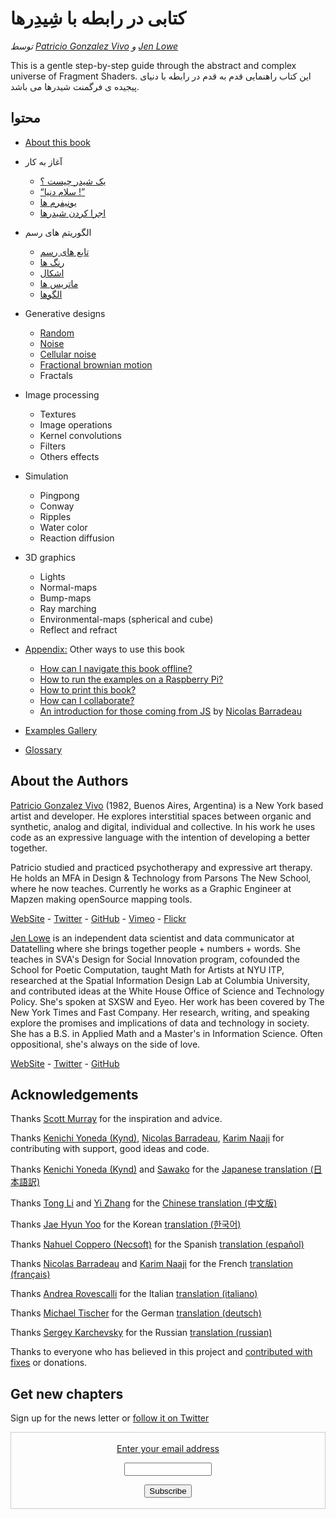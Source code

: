 <canvas id="custom" class="canvas" data-fragment-url="src/moon/moon.frag" data-textures="src/moon/moon.jpg" width="350px" height="350px"></canvas>

# کتابی در رابطه با شِیدِرها
*توسط [Patricio Gonzalez Vivo](http://patriciogonzalezvivo.com/) و [Jen Lowe](http://jenlowe.net/)*

This is a gentle step-by-step guide through the abstract and complex universe of Fragment Shaders.
این کتاب راهنمایی قدم به قدم در رابطه با دنیای پیجیده ی فرگمنت شیدرها می باشد.
<div class="header">
<a href="https://www.paypal.com/cgi-bin/webscr?cmd=_s-xclick&hosted_button_id=B5FSVSHGEATCG" style="float: right;"><img src="https://www.paypalobjects.com/en_US/i/btn/btn_donate_SM.gif" alt=""></a>
</div>

## محتوا

* [About this book](00/)

* آغاز به کار
    * [یک شیدر چیست ؟](01/)
    * [“سلام دنیا !”](02/)
    * [یونیفرم ها](03/)
	* [اجرا کردن شیدرها](04/)

* الگوریتم های رسم
    * [تابع های رسم](05/)
    * [رنگ ها](06/)
    * [اشکال](07/)
    * [ماتریس ها](08/)
    * [الگوها](09/)

* Generative designs
    * [Random](10/)
    * [Noise](11/)
    * [Cellular noise](12/)
    * [Fractional brownian motion](13/)
    * Fractals

* Image processing
    * Textures
    * Image operations
    * Kernel convolutions
    * Filters
    * Others effects

* Simulation
    * Pingpong
    * Conway
    * Ripples
    * Water color
    * Reaction diffusion

* 3D graphics
    * Lights
    * Normal-maps
    * Bump-maps
    * Ray marching
    * Environmental-maps (spherical and cube)
    * Reflect and refract

* [Appendix:](appendix/) Other ways to use this book
	* [How can I navigate this book offline?](appendix/00/)
	* [How to run the examples on a Raspberry Pi?](appendix/01/)
	* [How to print this book?](appendix/02/)
    * [How can I collaborate?](appendix/03/)
    * [An introduction for those coming from JS](appendix/04/) by [Nicolas Barradeau](http://www.barradeau.com/)

* [Examples Gallery](examples/)

* [Glossary](glossary/)

## About the Authors

[Patricio Gonzalez Vivo](http://patriciogonzalezvivo.com/) (1982, Buenos Aires, Argentina) is a New York based artist and developer. He explores interstitial spaces between organic and synthetic, analog and digital, individual and collective. In his work he uses code as an expressive language with the intention of developing a better together.

Patricio studied and practiced psychotherapy and expressive art therapy. He holds an MFA in Design & Technology from Parsons The New School, where he now teaches. Currently he works as a Graphic Engineer at Mapzen making openSource mapping tools.

<div class="header"> <a href="http://patriciogonzalezvivo.com/" target="_blank">WebSite</a> - <a href="https://twitter.com/patriciogv" target="_blank">Twitter</a> - <a href="https://github.com/patriciogonzalezvivo" target="_blank">GitHub</a> - <a href="https://vimeo.com/patriciogv" target="_blank">Vimeo</a> - <a href="https://www.flickr.com/photos/106950246@N06/" target="_blank"> Flickr</a></div>

[Jen Lowe](http://jenlowe.net/) is an independent data scientist and data communicator at Datatelling where she brings together people + numbers + words. She teaches in SVA's Design for Social Innovation program, cofounded the School for Poetic Computation, taught Math for Artists at NYU ITP, researched at the Spatial Information Design Lab at Columbia University, and contributed ideas at the White House Office of Science and Technology Policy. She's spoken at SXSW and Eyeo. Her work has been covered by The New York Times and Fast Company. Her research, writing, and speaking explore the promises and implications of data and technology in society. She has a B.S. in Applied Math and a Master's in Information Science. Often oppositional, she's always on the side of love.

<div class="header"> <a href="http://jenlowe.net/" target="_blank">WebSite</a> - <a href="https://twitter.com/datatelling" target="_blank">Twitter</a> - <a href="https://github.com/datatelling" target="_blank">GitHub</a></div>

## Acknowledgements

Thanks [Scott Murray](http://alignedleft.com/) for the inspiration and advice.

Thanks [Kenichi Yoneda (Kynd)](https://twitter.com/kyndinfo), [Nicolas Barradeau](https://twitter.com/nicoptere), [Karim Naaji](http://karim.naaji.fr/) for contributing with support, good ideas and code.

Thanks [Kenichi Yoneda (Kynd)](https://twitter.com/kyndinfo) and [Sawako](https://twitter.com/sawakohome) for the [Japanese translation (日本語訳)](?lan=jp)

Thanks [Tong Li](https://www.facebook.com/tong.lee.9484) and [Yi Zhang](https://www.facebook.com/archer.zetta?pnref=story) for the [Chinese translation (中文版)](?lan=ch)

Thanks [Jae Hyun Yoo](https://www.facebook.com/fkkcloud) for the Korean [translation (한국어)](?lan=kr)

Thanks [Nahuel Coppero (Necsoft)](http://hinecsoft.com/) for the Spanish [translation (español)](?lan=es)

Thanks [Nicolas Barradeau](https://twitter.com/nicoptere) and [Karim Naaji](http://karim.naaji.fr/) for the French [translation (français)](?lan=fr)

Thanks [Andrea Rovescalli](https://www.earove.info) for the Italian [translation (italiano)](?lan=it)

Thanks [Michael Tischer](http://www.mitinet.de) for the German [translation (deutsch)](?lan=de)

Thanks [Sergey Karchevsky](https://www.facebook.com/sergey.karchevsky.3) for the Russian [translation (russian)](?lan=ru)

Thanks to everyone who has believed in this project and [contributed with fixes](https://github.com/patriciogonzalezvivo/thebookofshaders/graphs/contributors) or donations.

## Get new chapters

Sign up for the news letter or [follow it on Twitter](https://twitter.com/bookofshaders)

 <form style="border:1px solid #ccc;padding:3px;text-align:center;" action="https://tinyletter.com/thebookofshaders" method="post" target="popupwindow" onsubmit="window.open('https://tinyletter.com/thebookofshaders', 'popupwindow', 'scrollbars=yes,width=800,height=600');return true"><a href="https://tinyletter.com/thebookofshaders"><p><label for="tlemail">Enter your email address</label></p></a><p><input type="text" style="width:140px" name="email" id="tlemail" /></p><input type="hidden" value="1" name="embed"/><input type="submit" value="Subscribe" /><p><a href="https://tinyletter.com" target="_blank"></a></p></form>
